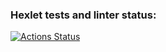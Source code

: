 ### Hexlet tests and linter status:
[![Actions Status](https://github.com/ruslanrust/frontend-project-lvl2/workflows/hexlet-check/badge.svg)](https://github.com/ruslanrust/frontend-project-lvl2/actions)